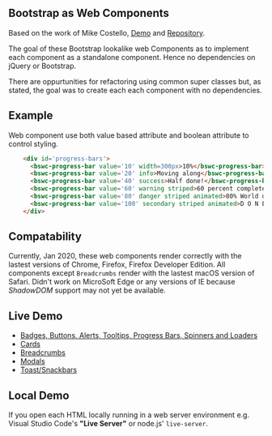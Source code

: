
## Bootstrap as Web Components

Based on the work of Mike Costello, [Demo](http://mikecostello.github.io/bootstrap-web-components) and
[Repository](https://github.com/MikeCostello/bootstrap-web-components).

The goal of these Bootstrap lookalike web Components as to implement each component as a standalone 
component. Hence no dependencies on jQuery or Bootstrap.

There are oppurtunities for refactoring using common super classes but, as stated, the goal was to
create each each component with no dependencies.

## Example

Web component use both value based attribute and boolean attribute to control styling.

```html
    <div id='progress-bars'>
      <bswc-progress-bar value='10' width=300px>10%</bswc-progress-bar>
      <bswc-progress-bar value='20' info>Moving along</bswc-progress-bar>
      <bswc-progress-bar value='40' success>Half done!</bswc-progress-bar>
      <bswc-progress-bar value='60' warning striped>60 percent completed</bswc-progress-bar>
      <bswc-progress-bar value='80' danger striped animated>80% World domination almost complete!</bswc-progress-bar>
      <bswc-progress-bar value='100' secondary striped animated>D O N E !</bswc-progress-bar>
    </div>
```

## Compatability

Currently, Jan 2020, these web components render correctly with the lastest versions of Chrome, Firefox, Firefox Developer Edition.  All components except ```Breadcrumbs``` render with the lastest macOS version of Safari.  Didn't work on MicroSoft Edge or any versions of IE because *ShadowDOM* support may not yet be available.

## Live Demo

* [Badges, Buttons, Alerts, Tooltips, Progress Bars, Spinners and Loaders](http://willgilbert.org/Bootstrap-webcomponents/)
* [Cards](http://willgilbert.org/Bootstrap-webcomponents/cards.html)
* [Breadcrumbs](http://willgilbert.org/Bootstrap-webcomponents/breadcrumbs.html)
* [Modals](http://willgilbert.org/Bootstrap-webcomponents/modal.html)
* [Toast/Snackbars](http://willgilbert.org/Bootstrap-webcomponents/toast)

## Local Demo

If you open each HTML locally running in a web server environment e.g. Visual Studio Code's **"Live Server"** or node.js' ```live-server```.




